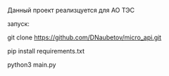 Данный проект реализцуется для АО ТЭС

запуск:

git clone https://github.com/DNaubetov/micro_api.git

pip install requirements.txt

python3 main.py
